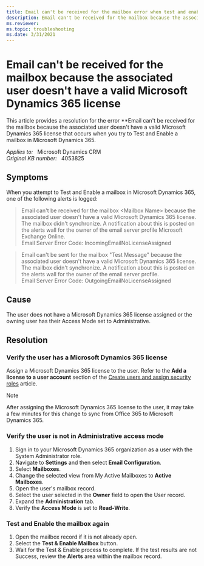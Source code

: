 ```yaml
---
title: Email can't be received for the mailbox error when test and enable mailbox
description: Email can't be received for the mailbox because the associated user doesn't have a valid Microsoft Dynamics 365 license - this error occurs when trying to Test and Enable a mailbox in Microsoft Dynamics 365.
ms.reviewer:  
ms.topic: troubleshooting
ms.date: 3/31/2021
---
```

# Email can't be received for the mailbox because the associated user doesn't have a valid Microsoft Dynamics 365 license

This article provides a resolution for the error **Email can't be received for the mailbox because the associated user doesn't have a valid Microsoft Dynamics 365 license that occurs when you try to Test and Enable a mailbox in Microsoft Dynamics 365.

_Applies to:_ &nbsp; Microsoft Dynamics CRM  
_Original KB number:_ &nbsp; 4053825

## Symptoms

When you attempt to Test and Enable a mailbox in Microsoft Dynamics 365, one of the following alerts is logged:

> Email can't be received for the mailbox \<Mailbox Name> because the associated user doesn't have a valid Microsoft Dynamics 365 license. The mailbox didn't synchronize. A notification about this is posted on the alerts wall for the owner of the email server profile Microsoft Exchange Online.  
  Email Server Error Code: IncomingEmailNoLicenseAssigned

> Email can't be sent for the mailbox "Test Message" because the associated user doesn't have a valid Microsoft Dynamics 365 license. The mailbox didn't synchronize. A notification about this is posted on the alerts wall for the owner of the email server profile.  
Email Server Error Code: OutgoingEmailNoLicenseAssigned

## Cause

The user does not have a Microsoft Dynamics 365 license assigned or the owning user has their Access Mode set to Administrative.

## Resolution

### Verify the user has a Microsoft Dynamics 365 license

Assign a Microsoft Dynamics 365 license to the user. Refer to the **Add a license to a user account** section of the [Create users and assign security roles](/power-platform/admin/create-users-assign-online-security-roles) article.

> [!NOTE]
> After assigning the Microsoft Dynamics 365 license to the user, it may take a few minutes for this change to sync from Office 365 to Microsoft Dynamics 365.

### Verify the user is not in Administrative access mode

1. Sign in to your Microsoft Dynamics 365 organization as a user with the System Administrator role.
2. Navigate to **Settings** and then select **Email Configuration**.
3. Select **Mailboxes**.
4. Change the selected view from My Active Mailboxes to **Active Mailboxes**.
5. Open the user's mailbox record.
6. Select the user selected in the **Owner** field to open the User record.
7. Expand the **Administration** tab.
8. Verify the **Access Mode** is set to **Read-Write**.

### Test and Enable the mailbox again

1. Open the mailbox record if it is not already open.
2. Select the **Test & Enable Mailbox** button.
3. Wait for the Test & Enable process to complete. If the test results are not Success, review the **Alerts** area within the mailbox record.
